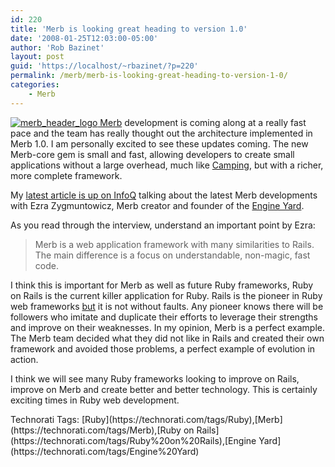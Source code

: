 ```yaml
---
id: 220
title: 'Merb is looking great heading to version 1.0'
date: '2008-01-25T12:03:00-05:00'
author: 'Rob Bazinet'
layout: post
guid: 'https://localhost/~rbazinet/?p=220'
permalink: /merb/merb-is-looking-great-heading-to-version-1-0/
categories:
    - Merb
---
```


[![merb_header_logo](https://rbazinet.files.wordpress.com/2008/01/merb-header-logo-thumb.png) Merb](https://rbazinet.files.wordpress.com/2008/01/merb-header-logo.png) development is coming along at a really fast pace and the team has really thought out the architecture implemented in Merb 1.0. I am personally excited to see these updates coming. The new Merb-core gem is small and fast, allowing developers to create small applications without a large overhead, much like [Camping](https://code.whytheluckystiff.net/camping/), but with a richer, more complete framework.

My [latest article is up on InfoQ](https://www.infoq.com/news/2008/01/road-to-merb) talking about the latest Merb developments with Ezra Zygmuntowicz, Merb creator and founder of the [Engine Yard](https://www.engineyard.com/).

As you read through the interview, understand an important point by Ezra:

> Merb is a web application framework with many similarities to Rails. The main difference is a focus on understandable, non-magic, fast code.

I think this is important for Merb as well as future Ruby frameworks, Ruby on Rails is the current killer application for Ruby. Rails is the pioneer in Ruby web frameworks <u>but</u> it is not without faults. Any pioneer knows there will be followers who imitate and duplicate their efforts to leverage their strengths and improve on their weaknesses. In my opinion, Merb is a perfect example. The Merb team decided what they did not like in Rails and created their own framework and avoided those problems, a perfect example of evolution in action.

I think we will see many Ruby frameworks looking to improve on Rails, improve on Merb and create better and better technology. This is certainly exciting times in Ruby web development.

<div class="wlWriterSmartContent" style="display:inline;margin:0;padding:0;">Technorati Tags: [Ruby](https://technorati.com/tags/Ruby),[Merb](https://technorati.com/tags/Merb),[Ruby on Rails](https://technorati.com/tags/Ruby%20on%20Rails),[Engine Yard](https://technorati.com/tags/Engine%20Yard)</div>